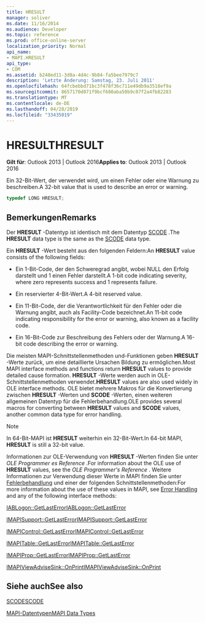 ```yaml
---
title: HRESULT
manager: soliver
ms.date: 11/16/2014
ms.audience: Developer
ms.topic: reference
ms.prod: office-online-server
localization_priority: Normal
api_name:
- MAPI.HRESULT
api_type:
- COM
ms.assetid: b248ed11-3d8a-4d4c-9b84-fa5bee7979c7
description: 'Letzte Änderung: Samstag, 23. Juli 2011'
ms.openlocfilehash: 64fcbebbd71bc3f478f36c711e49db9a3518ef9a
ms.sourcegitcommit: 8657170d071f9bcf680aba50b9c07f2a4fb82283
ms.translationtype: MT
ms.contentlocale: de-DE
ms.lasthandoff: 04/28/2019
ms.locfileid: "33435019"
---
```

# <a name="hresult"></a><span data-ttu-id="10522-103">HRESULT</span><span class="sxs-lookup"><span data-stu-id="10522-103">HRESULT</span></span>

  
  
<span data-ttu-id="10522-104">**Gilt für**: Outlook 2013 | Outlook 2016</span><span class="sxs-lookup"><span data-stu-id="10522-104">**Applies to**: Outlook 2013 | Outlook 2016</span></span> 
  
<span data-ttu-id="10522-105">Ein 32-Bit-Wert, der verwendet wird, um einen Fehler oder eine Warnung zu beschreiben.</span><span class="sxs-lookup"><span data-stu-id="10522-105">A 32-bit value that is used to describe an error or warning.</span></span>
  
```cpp
typedef LONG HRESULT;
```

## <a name="remarks"></a><span data-ttu-id="10522-106">Bemerkungen</span><span class="sxs-lookup"><span data-stu-id="10522-106">Remarks</span></span>

<span data-ttu-id="10522-107">Der **HRESULT** -Datentyp ist identisch mit dem Datentyp [SCODE](scode.md) .</span><span class="sxs-lookup"><span data-stu-id="10522-107">The **HRESULT** data type is the same as the [SCODE](scode.md) data type.</span></span> 
  
<span data-ttu-id="10522-108">Ein **HRESULT** -Wert besteht aus den folgenden Feldern:</span><span class="sxs-lookup"><span data-stu-id="10522-108">An **HRESULT** value consists of the following fields:</span></span> 
  
- <span data-ttu-id="10522-109">Ein 1-Bit-Code, der den Schweregrad angibt, wobei NULL den Erfolg darstellt und 1 einen Fehler darstellt.</span><span class="sxs-lookup"><span data-stu-id="10522-109">A 1-bit code indicating severity, where zero represents success and 1 represents failure.</span></span>
    
- <span data-ttu-id="10522-110">Ein reservierter 4-Bit-Wert.</span><span class="sxs-lookup"><span data-stu-id="10522-110">A 4-bit reserved value.</span></span>
    
- <span data-ttu-id="10522-111">Ein 11-Bit-Code, der die Verantwortlichkeit für den Fehler oder die Warnung angibt, auch als Facility-Code bezeichnet.</span><span class="sxs-lookup"><span data-stu-id="10522-111">An 11-bit code indicating responsibility for the error or warning, also known as a facility code.</span></span>
    
- <span data-ttu-id="10522-112">Ein 16-Bit-Code zur Beschreibung des Fehlers oder der Warnung.</span><span class="sxs-lookup"><span data-stu-id="10522-112">A 16-bit code describing the error or warning.</span></span>
    
<span data-ttu-id="10522-113">Die meisten MAPI-Schnittstellenmethoden und-Funktionen geben **HRESULT** -Werte zurück, um eine detaillierte Ursachen Bildung zu ermöglichen.</span><span class="sxs-lookup"><span data-stu-id="10522-113">Most MAPI interface methods and functions return **HRESULT** values to provide detailed cause formation.</span></span> <span data-ttu-id="10522-114">**HRESULT** -Werte werden auch in OLE-Schnittstellenmethoden verwendet.</span><span class="sxs-lookup"><span data-stu-id="10522-114">**HRESULT** values are also used widely in OLE interface methods.</span></span> <span data-ttu-id="10522-115">OLE bietet mehrere Makros für die Konvertierung zwischen **HRESULT** -Werten und **SCODE** -Werten, einen weiteren allgemeinen Datentyp für die Fehlerbehandlung.</span><span class="sxs-lookup"><span data-stu-id="10522-115">OLE provides several macros for converting between **HRESULT** values and **SCODE** values, another common data type for error handling.</span></span> 
  
> [!NOTE]
> <span data-ttu-id="10522-116">In 64-Bit-MAPI ist **HRESULT** weiterhin ein 32-Bit-Wert.</span><span class="sxs-lookup"><span data-stu-id="10522-116">In 64-bit MAPI, **HRESULT** is still a 32-bit value.</span></span> 
  
<span data-ttu-id="10522-117">Informationen zur OLE-Verwendung von **HRESULT** -Werten finden Sie unter *OLE Programmer es Reference* .</span><span class="sxs-lookup"><span data-stu-id="10522-117">For information about the OLE use of **HRESULT** values, see the  *OLE Programmer's Reference*  .</span></span> <span data-ttu-id="10522-118">Weitere Informationen zur Verwendung dieser Werte in MAPI finden Sie unter [Fehlerbehandlung](error-handling-in-mapi.md) und einer der folgenden Schnittstellenmethoden:</span><span class="sxs-lookup"><span data-stu-id="10522-118">For more information about the use of these values in MAPI, see [Error Handling](error-handling-in-mapi.md) and any of the following interface methods:</span></span> 
  
[<span data-ttu-id="10522-119">IABLogon::GetLastError</span><span class="sxs-lookup"><span data-stu-id="10522-119">IABLogon::GetLastError</span></span>](iablogon-getlasterror.md)
  
[<span data-ttu-id="10522-120">IMAPISupport::GetLastError</span><span class="sxs-lookup"><span data-stu-id="10522-120">IMAPISupport::GetLastError</span></span>](imapisupport-getlasterror.md)
  
[<span data-ttu-id="10522-121">IMAPIControl::GetLastError</span><span class="sxs-lookup"><span data-stu-id="10522-121">IMAPIControl::GetLastError</span></span>](imapicontrol-getlasterror.md)
  
[<span data-ttu-id="10522-122">IMAPITable::GetLastError</span><span class="sxs-lookup"><span data-stu-id="10522-122">IMAPITable::GetLastError</span></span>](imapitable-getlasterror.md)
  
[<span data-ttu-id="10522-123">IMAPIProp::GetLastError</span><span class="sxs-lookup"><span data-stu-id="10522-123">IMAPIProp::GetLastError</span></span>](imapiprop-getlasterror.md)
  
[<span data-ttu-id="10522-124">IMAPIViewAdviseSink::OnPrint</span><span class="sxs-lookup"><span data-stu-id="10522-124">IMAPIViewAdviseSink::OnPrint</span></span>](imapiviewadvisesink-onprint.md)
  
## <a name="see-also"></a><span data-ttu-id="10522-125">Siehe auch</span><span class="sxs-lookup"><span data-stu-id="10522-125">See also</span></span>



[<span data-ttu-id="10522-126">SCODE</span><span class="sxs-lookup"><span data-stu-id="10522-126">SCODE</span></span>](scode.md)


[<span data-ttu-id="10522-127">MAPI-Datentypen</span><span class="sxs-lookup"><span data-stu-id="10522-127">MAPI Data Types</span></span>](mapi-data-types.md)


